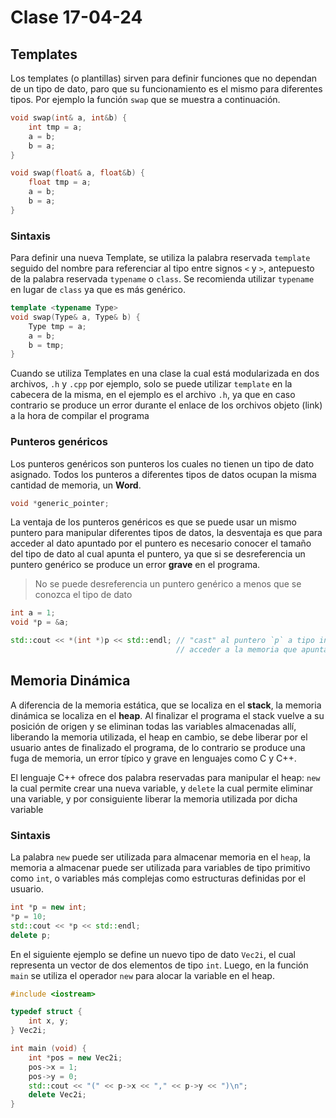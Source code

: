# Clase 17-04-24

## Templates

Los templates (o plantillas) sirven para definir funciones que no dependan de un
tipo de dato, paro que su funcionamiento es el mismo para diferentes tipos. Por
ejemplo la función `swap` que se muestra a continuación.

```c++
void swap(int& a, int&b) {
    int tmp = a;
    a = b;
    b = a;
}
```

```c++
void swap(float& a, float&b) {
    float tmp = a;
    a = b;
    b = a;
}
```

### Sintaxis

Para definir una nueva Template, se utiliza la palabra reservada `template`
seguido del nombre para referenciar al tipo entre signos `<` y `>`, antepuesto
de la palabra reservada `typename` o `class`. Se recomienda utilizar `typename`
en lugar de `class` ya que es más genérico.

```c++
template <typename Type>
void swap(Type& a, Type& b) {
    Type tmp = a;
    a = b;
    b = tmp;
}
```

Cuando se utiliza Templates en una clase la cual está modularizada en dos
archivos, `.h` y `.cpp` por ejemplo, solo se puede utilizar `template` en la
cabecera de la misma, en el ejemplo es el archivo `.h`, ya que en caso
contrario se produce un error durante el enlace de los orchivos objeto (link) a
la hora de compilar el programa

### Punteros genéricos

Los punteros genéricos son punteros los cuales no tienen un tipo de dato
asignado. Todos los punteros a diferentes tipos de datos ocupan la misma
cantidad de memoria, un **Word**.

```c++
void *generic_pointer;
```

La ventaja de los punteros genéricos es que se puede usar un mismo puntero para
manipular diferentes tipos de datos, la desventaja es que para acceder al dato
apuntado por el puntero es necesario conocer el tamaño del tipo de dato al cual
apunta el puntero, ya que si se desreferencia un puntero genérico se produce un
error **grave** en el programa.

> No se puede desreferencia un puntero genérico a menos que se conozca el tipo
> de dato

```c++
int a = 1;
void *p = &a;

std::cout << *(int *)p << std::endl; // "cast" al puntero `p` a tipo int para
                                     // acceder a la memoria que apunta
```

## Memoria Dinámica

A diferencia de la memoria estática, que se localiza en el **stack**, la memoria
dinámica se localiza en el **heap**. Al finalizar el programa el stack vuelve
a su posición de origen y se eliminan todas las variables almacenadas allí,
liberando la memoria utilizada, el heap en cambio, se debe liberar por el
usuario antes de finalizado el programa, de lo contrario se produce una fuga de
memoria, un error típico y grave en lenguajes como C y C++.

El lenguaje C++ ofrece dos palabra reservadas para manipular el heap: `new` la
cual permite crear una nueva variable, y `delete` la cual permite eliminar una
variable, y por consiguiente liberar la memoria utilizada por dicha variable

### Sintaxis

La palabra `new` puede ser utilizada para almacenar memoria en el `heap`, la
memoria a almacenar puede ser utilizada para variables de tipo primitivo como
`int`, o variables más complejas como estructuras definidas por el usuario.

```c++
int *p = new int;
*p = 10;
std::cout << *p << std::endl;
delete p;
```

En el siguiente ejemplo se define un nuevo tipo de dato `Vec2i`, el cual
representa un vector de dos elementos de tipo `int`. Luego, en la función `main`
se utiliza el operador `new` para alocar la variable en el heap.

```c++
#include <iostream>

typedef struct {
    int x, y;
} Vec2i;

int main (void) {
    int *pos = new Vec2i;
    pos->x = 1;
    pos->y = 0;
    std::cout << "(" << p->x << "," << p->y << ")\n";
    delete Vec2i;
}
```
